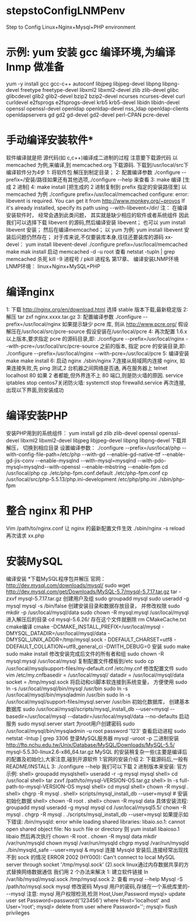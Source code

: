 # stepstoConfigLNMPenv
Step to Config Linux+Nginx+Mysql+PHP environment
# 示例: yum 安装 gcc 编译环境,为编译 lnmp 做准备
yum -y install gcc gcc-c++ autoconf libjpeg libjpeg-devel libpng libpng-devel
freetype freetype-devel libxml2 libxml2-devel zlib zlib-devel glibc glibcdevel glib2 glib2-devel bzip2 bzip2-devel ncurses ncurses-devel curl curldevel e2fsprogs e2fsprogs-devel krb5 krb5-devel libidn libidn-devel openssl
openssl-devel openldap openldap-devel nss_ldap openldap-clients openldapservers gd gd2 gd-devel gd2-devel perl-CPAN pcre-devel
# ⼿动编译安装软件*
软件编译就是把 源代码(如 c,c++)编译成⼆进制的过程
注意要下载源代码
以 memcached 为例,来编译,到 memcached.org 下载源码.
下载到/usr/local/src下
编译软件分为4步
1: 将软件包 解压到制定⽬录；
2: 配置编译参数
./configure --prefix=/安装/路径如果还有其他选项,./configure --help 来查看
3: make 编译 [⽣成 2 进制]
4: make install [把⽣成的 2 进制复制到 prefix 指定的安装路径⾥]
以 memcached 为例
./configure prefix=/usr/local/memcached
configure: error: libevent is required. You can get it from http://www.monkey.org/~provos
If it's already installed, specify its path using --with-libevent=/dir/
注： 在编译安装软件时， 经常会遇到此类问题， 其实就是缺少相应的软件或者系统组件
因此
我们可以选择下载 libevent 的源码,然后编译安装 libevent；
也可以 yum install libevent 安装；
然后在编译memcached；
以 yum 为例:
yum install libevent 安装后问题仍然存在；
对于库来说,不仅要装库本身,往往还要装库的源码 xx-devel：
yum install libevent-devel
./configure prefix=/usr/local/memcached
make
mak install
启动
memcached -d -u root
查看
netstat -tupln | grep memcached
杀死
kill -9 进程号 / pkill 进程名
第17章、 编译安装LNMP环境LNMP环境：
linux+Nginx+MySQL+PHP
# 编译nginx
1: 下载
http://nginx.org/en/download.html
选择 stable 版本下载,最新稳定版
2: 解压
tar zxf nginx.xxxx.tar.gz
3: 配置编译参数
./configure --prefix=/usr/local/nginx
如果提示缺少 pcre 库,
则从 http://www.pcre.org/
假设解压在/usr/local/src/pcre-source
假设安装在/usr/local/pcre
4: 再次配置
1.6.x以上版本,要求指定 pcre 的源码⽬录,即:
./configure --prefix=/usr/local/nginx
--with-pcre=/usr/local/src/pcre-source
之前的版本, 指定 pcre 的安装⽬录,即:
./configure --prefix=/usr/local/nginx
--with-pcre=/usr/local/pcre
5: 编译安装
make
make install
6: 启动 nginx
./sbin/nginx
7.连接从局域⽹内连接 nginx,
如果连接失败,先 ping 测试,2 台机器之间⽹络是否通,
再在服务器上 telnet localhost 80
如果 2 者都能,但外界连不上 80 端⼝,则是防⽕墙的原因.
service iptables stop
centos7关闭防⽕墙:
systemctl stop firewalld.service
再次连接,出现以下界⾯,则安装成功
# 编译安装PHP
安装PHP⽤到的系统组件：
yum install gd zlib zlib-devel openssl openssl-devel libxml2 libxml2-devel
libjpeg libjpeg-devel libpng libpng-devel
下载并解压， 切换到相应⽬录
设置编译参数：
./configure --prefix=/usr/local/php
--with-config-file-path=/etc/php
--with-gd
--enable-gd-native-ttf
--enable-gd-jis-conv
--enable-mysqlnd
--with-mysql=mysqlnd
--with-pdo-mysql=mysqlnd--with-openssl
--enable-mbstring
--enable-fpm
cd /usr/local/php
cp ./etc/php-fpm.conf.default ./etc/php-fpm.conf
cp /usr/local/src/php-5.5.13/php.ini-development /etc/php/php.ini
./sbin/php-fpm
# 整合 nginx 和 PHP
Vim /path/to/nginx.conf
让 nginx 的最新配置⽂件⽣效
./sbin/nginx -s reload
再次请求 xx.php
# 安装MySQL
编译安装 *下载MySQL程序包并解压
官⽹： http://dev.mysql.com/downloads/mysql/
sudo wget http://dev.mysql.com/get/Downloads/MySQL-5.7/mysql-5.7.17.tar.gz
tar -zxvf mysql-5.7.17.tar.gz
创建⽤户及组
sudo groupadd mysql
sudo useradd -g mysql mysql -s /bin/false
创建安装⽬录和数据存放⽬录， 并修改权限
sudo mkdir -p /usr/local/mysql/data
sudo chown -R mysql:mysql /usr/local/mysql
进⼊解压后的⽬录
cd mysql-5.6.26/
存在这个⽂件就删除
rm CMakeCache.txt
cmake编译
cmake -DCMAKE_INSTALL_PREFIX=/usr/local/mysql -
DMYSQL_DATADIR=/usr/local/mysql/data -DMYSQL_UNIX_ADDR=/tmp/mysql.sock -
DDEFAULT_CHARSET=utf8 -DDEFAULT_COLLATION=utf8_general_ci -DWITH_DEBUG=0
安装
sudo make
sudo make install
修改安装完成后⽂件的所有者和组
sudo chown -R mysql:mysql /usr/local/mysql
复制配置⽂件模板到/etc
sudo cp /usr/local/mysqlsupport-files/my-default.cnf /etc/my.cnf
修改配置⽂件
sudo vim /etc/my.cnfbasedir = /usr/local/mysql/
datadir = /usr/local/mysql/data
socket = /tmp/mysql.sock
将启动和cli脚本软连接到系统变量， ⽅便使⽤
sudo ln -s /usr/local/mysql/bin/mysql /usr/bin
sudo ln -s /usr/local/mysql/bin/mysqladmin /usr/bin
sudo ln -s /usr/local/mysql/support-files/mysql.server /usr/bin
初始化数据库， 创建基本数据库
sudo /usr/local/mysql/scripts/mysql_install_db --user=mysql --
basedir=/usr/local/mysql --datadir=/usr/local/mysql/data --no-defaults
启动服务
sudo mysql.server start
为root⽤户创建密码
sudo /usr/local/mysql/bin/mysqladmin -u root password '123'
查看启动进程
sudo netstat -lntup | grep 3306
登录MySQL服务器
mysql -uroot -p
⼆进制安装
http://ftp.nchu.edu.tw/Unix/Database/MySQL/Downloads/MySQL-5.5/
mysql-5.5.30-linux2.6-x86_64.tar.gz
MySQL 的安装稍复杂⼀些(主要是编译后的配置及初始化),⼤家注意,碰到开源软件
1:官⽹的安装介绍
2: 下载源码后,⼀般有 README/INSTALL
3: ./configure --help
我们可以下载 2 进制版本来安装:
官⽅示例:
shell> groupadd mysqlshell> useradd -r -g mysql mysql
shell> cd /usr/local
shell> tar zxvf /path/to/mysql-VERSION-OS.tar.gz
shell> ln -s full-path-to-mysql-VERSION-OS mysql
shell> cd mysql
shell> chown -R mysql .
shell> chgrp -R mysql .
shell> scripts/mysql_install_db --user=mysql # 安装初始化数据
shell> chown -R root .
shell> chown -R mysql data
具体安装流程:
groupadd mysql
useradd -g mysql mysql
cd /usr/local/mysql5.5/
chown -R mysql .
chgrp -R mysql .
./scripts/mysql_install_db --user=mysql
如果提示如下错误:
/bin/mysqld: error while loading shared libraries: libaio.so.1: cannot open
shared object file: No such file or directory
则 yum install libaioso.1 libaio
然后再次执⾏
chown -R root .
chown -R mysql data
mkdir /var/run/mysqld
chown mysql /var/run/mysqld
chgrp mysql /var/run/mysqld
./bin/mysqld_safe --user=mysql &
mysql 连接
Mysqld 安装后,连接经常出现找不到 sock 的情况
ERROR 2002 (HY000): Can't connect to local MySQL server through socket
'/tmp/mysql.sock' (2).sock linux通过内存数据共享的⽅式替换⽹络数据通信
我们⽤ 2 个办法来解决
1: 建⽴软件链接
ln /var/lib/mysql/mysql.sock /tmp/mysql.sock
2: 查看 mysql --help
Mysql -S /path/to/mysql.sock
mysql 修改密码
Mysql ⽤户的密码,存储在⼀个系统库⾥的---mysql
注意: mysql ⽤户权限检测,检测 Host,User,Password
mysql> update user set Password=password('123456') where Host='localhost' and
User='root';
mysql> delete from user where Password='';
mysql> flush privileges
